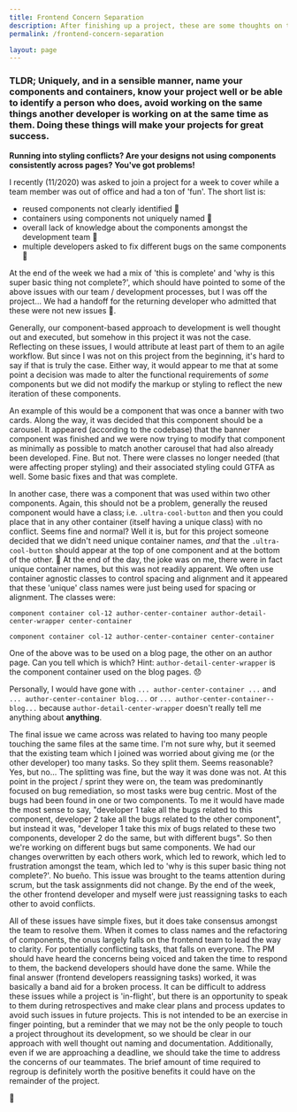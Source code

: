 ```yaml
---
title: Frontend Concern Separation
description: After finishing up a project, these are some thoughts on the separation of concerns from a frontend perspective.
permalink: /frontend-concern-separation

layout: page
---
```


### TLDR; Uniquely, and in a sensible manner, name your components and containers, know your project well or be able to identify a person who does, avoid working on the same things another developer is working on at the same time as them. Doing these things will make your projects for great success.

**Running into styling conflicts? Are your designs not using components consistently across pages? You've got problems!**

I recently (11/2020) was asked to join a project for a week to cover while a team member was out of office and had a ton of 'fun'. The short list is:

- reused components not clearly identified 🚩
- containers using components not uniquely named 🚩
- overall lack of knowledge about the components amongst the development team 🚩
- multiple developers asked to fix different bugs on the same components 🚩

At the end of the week we had a mix of 'this is complete' and 'why is this super basic thing not complete?', which should have pointed to some of the above issues with our team / development processes, but I was off the project... We had a handoff for the returning developer who admitted that these were not new issues 🚩.

Generally, our component-based approach to development is well thought out and executed, but somehow in this project it was not the case. Reflecting on these issues, I would attribute at least part of them to an agile workflow. But since I was not on this project from the beginning, it's hard to say if that is truly the case. Either way, it would appear to me that at some point a decision was made to alter the functional requirements of *some* components but we did not modify the markup or styling to reflect the new iteration of these components.

An example of this would be a component that was once a banner with two cards. Along the way, it was decided that this component should be a carousel. It appeared (according to the codebase) that the banner component was finished and we were now trying to modify that component as minimally as possible to match another carousel that had also already been developed. Fine. But not. There were classes no longer needed (that were affecting proper styling) and their associated styling could GTFA as well. Some basic fixes and that was complete.

In another case, there was a component that was used within two other components. Again, this should not be a problem, generally the reused component would have a class; i.e. `.ultra-cool-button` and then you could place that in any other container (itself having a unique class) with no conflict. Seems fine and normal? Well it is, but for this project someone decided that we didn't need unique container names, *and* that the `.ultra-cool-button` should appear at the top of one component and at the bottom of the other. 🤔 At the end of the day, the joke was on me, there were in fact unique container names, but this was not readily apparent. We often use container agnostic classes to control spacing and alignment and it appeared that these 'unique' class names were just being used for spacing or alignment. The classes were:

`component container col-12 author-center-container author-detail-center-wrapper center-container`

`component container col-12 author-center-container center-container`

One of the above was to be used on a blog page, the other on an author page. Can you tell which is which? Hint: `author-detail-center-wrapper` is the component container used on the blog pages. 😞

Personally, I would have gone with `... author-center-container ...` and `... author-center-container blog...` or `... author-center-container--blog...` because `author-detail-center-wrapper` doesn't really tell me anything about **anything**.

The final issue we came across was related to having too many people touching the same files at the same time. I'm not sure why, but it seemed that the existing team which I joined was worried about giving me (or the other developer) too many tasks. So they split them. Seems reasonable? Yes, but no... The splitting was fine, but the way it was done was not. At this point in the project / sprint they were on, the team was predominantly focused on bug remediation, so most tasks were bug centric. Most of the bugs had been found in one or two components. To me it would have made the most sense to say, "developer 1 take all the bugs related to this component, developer 2 take all the bugs related to the other component", but instead it was, "developer 1 take this mix of bugs related to these two components, developer 2 do the same, but with different bugs". So then we're working on different bugs but same components. We had our changes overwritten by each others work, which led to rework, which led to frustration amongst the team, which led to 'why is this super basic thing not complete?'. No bueño. This issue was brought to the teams attention during scrum, but the task assignments did not change. By the end of the week, the other frontend developer and myself were just reassigning tasks to each other to avoid conflicts.

All of these issues have simple fixes, but it does take consensus amongst the team to resolve them. When it comes to class names and the refactoring of components, the onus largely falls on the frontend team to lead the way to clarity. For potentially conflicting tasks, that falls on everyone. The PM should have heard the concerns being voiced and taken the time to respond to them, the backend developers should have done the same. While the final answer (frontend developers reassigning tasks) worked, it was basically a band aid for a broken process. It can be difficult to address these issues while a project is 'in-flight', but there is an opportunity to speak to them during retrospectives and make clear plans and process updates to avoid such issues in future projects. This is not intended to be an exercise in finger pointing, but a reminder that we may not be the only people to touch a project throughout its development, so we should be clear in our approach with well thought out naming and documentation. Additionally, even if we are approaching a deadline, we should take the time to address the concerns of our teammates. The brief amount of time required to regroup is definitely worth the positive benefits it could have on the remainder of the project.

🎉